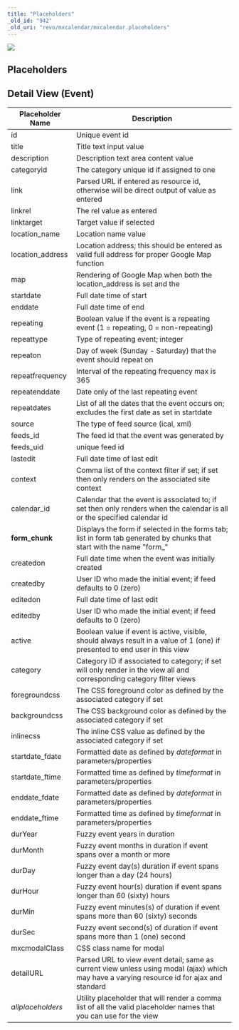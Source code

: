 ```yaml
---
title: "Placeholders"
_old_id: "942"
_old_uri: "revo/mxcalendar/mxcalendar.placeholders"
---
```


![](/download/attachments/42926249/mxcalendar.png?version=1&modificationDate=1352805315000)

## Placeholders

## Detail View (Event)

| Placeholder Name  | Description                                                                                                                                |
| ----------------- | ------------------------------------------------------------------------------------------------------------------------------------------ |
| id                | Unique event id                                                                                                                            |
| title             | Title text input value                                                                                                                     |
| description       | Description text area content value                                                                                                        |
| categoryid        | The category unique id if assigned to one                                                                                                  |
| link              | Parsed URL if entered as resource id, otherwise will be direct output of value as entered                                                  |
| linkrel           | The rel value as entered                                                                                                                   |
| linktarget        | Target value if selected                                                                                                                   |
| location\_name    | Location name value                                                                                                                        |
| location\_address | Location address; this should be entered as valid full address for proper Google Map function                                              |
| map               | Rendering of Google Map when both the location\_address is set and the                                                                     |
| startdate         | Full date time of start                                                                                                                    |
| enddate           | Full date time of end                                                                                                                      |
| repeating         | Boolean value if the event is a repeating event (1 = repeating, 0 = non-repeating)                                                         |
| repeattype        | Type of repeating event; integer                                                                                                           |
| repeaton          | Day of week (Sunday - Saturday) that the event should repeat on                                                                            |
| repeatfrequency   | Interval of the repeating frequency max is 365                                                                                             |
| repeatenddate     | Date only of the last repeating event                                                                                                      |
| repeatdates       | List of all the dates that the event occurs on; excludes the first date as set in startdate                                                |
| source            | The type of feed source (ical, xml)                                                                                                        |
| feeds\_id         | The feed id that the event was generated by                                                                                                |
| feeds\_uid        | unique feed id                                                                                                                             |
| lastedit          | Full date time of last edit                                                                                                                |
| context           | Comma list of the context filter if set; if set then only renders on the associated site context                                           |
| calendar\_id      | Calendar that the event is associated to; if set then only renders when the calendar is all or the specified calendar id                   |
| **form\_chunk**   | Displays the form if selected in the forms tab; list in form tab generated by chunks that start with the name "form\_"                     |
| createdon         | Full date time when the event was initially created                                                                                        |
| createdby         | User ID who made the initial event; if feed defaults to 0 (zero)                                                                           |
| editedon          | Full date time of last edit                                                                                                                |
| editedby          | User ID who made the initial event; if feed defaults to 0 (zero)                                                                           |
| active            | Boolean value if event is active, visible, should always result in a value of 1 (one) if presented to end user in this view                |
| category          | Category ID if associated to category; if set will only render in the view all and corresponding category filter views                     |
| foregroundcss     | The CSS foreground color as defined by the associated category if set                                                                      |
| backgroundcss     | The CSS background color as defined by the associated category if set                                                                      |
| inlinecss         | The inline CSS value as defined by the associated category if set                                                                          |
| startdate\_fdate  | Formatted date as defined by _dateformat_ in parameters/properties                                                                         |
| startdate\_ftime  | Formatted time as defined by _timeformat_ in parameters/properties                                                                         |
| enddate\_fdate    | Formatted date as defined by _dateformat_ in parameters/properties                                                                         |
| enddate\_ftime    | Formatted time as defined by _timeformat_ in parameters/properties                                                                         |
| durYear           | Fuzzy event years in duration                                                                                                              |
| durMonth          | Fuzzy event months in duration if event spans over a month or more                                                                         |
| durDay            | Fuzzy event day(s) duration if event spans longer than a day (24 hours)                                                                    |
| durHour           | Fuzzy event hour(s) duration if event spans longer than 60 (sixty) hours                                                                   |
| durMin            | Fuzzy event minutes(s) of duration if event spans more than 60 (sixty) seconds                                                             |
| durSec            | Fuzzy event second(s) of duration if event spans more than 1 (one) second                                                                  |
| mxcmodalClass     | CSS class name for modal                                                                                                                   |
| detailURL         | Parsed URL to view event detail; same as current view unless using modal (ajax) which may have a varying resource id for ajax and standard |
| _allplaceholders_ | Utility placeholder that will render a comma list of all the valid placeholder names that you can use for the view                         |
